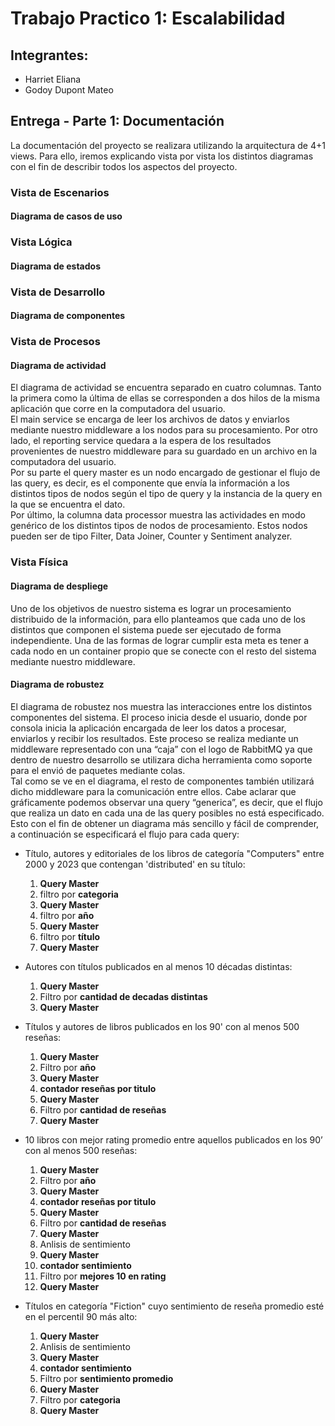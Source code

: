 # Trabajo Practico 1: Escalabilidad

## Integrantes:
* Harriet Eliana
* Godoy Dupont Mateo

## Entrega - Parte 1: Documentación

La documentación del proyecto se realizara utilizando la arquitectura de 4+1 views. Para ello, iremos explicando vista por vista los distintos diagramas con el fin de describir todos los aspectos del proyecto.  

### Vista de Escenarios
#### Diagrama de casos de uso

### Vista Lógica
#### Diagrama de estados

### Vista de Desarrollo
#### Diagrama de componentes


### Vista de Procesos
#### Diagrama de actividad

El diagrama de actividad se encuentra separado en cuatro columnas. Tanto la primera como la última de ellas se corresponden a dos hilos de la misma aplicación que corre en la computadora del usuario.  
El main service se encarga de leer los archivos de datos y enviarlos mediante nuestro middleware a los nodos para su procesamiento. Por otro lado, el reporting service quedara a la espera de los resultados provenientes de nuestro middleware para su guardado en un archivo en la computadora del usuario.  
Por su parte el query master es un nodo encargado de gestionar el flujo de las query, es decir, es el componente que envía la información a los distintos tipos de nodos según el tipo de query y la instancia de la query en la que se encuentra el dato.  
Por último, la columna data processor muestra las actividades en modo genérico de los distintos tipos de nodos de procesamiento. Estos nodos pueden ser de tipo Filter, Data Joiner, Counter y Sentiment analyzer.

### Vista Física
#### Diagrama de despliege


Uno de los objetivos de nuestro sistema es lograr un procesamiento distribuido de la información, para ello planteamos que cada uno de los distintos que componen el sistema puede ser ejecutado de forma independiente. Una de las formas de lograr cumplir esta meta es tener a cada nodo en un container propio que se conecte con el resto del sistema mediante nuestro middleware.

#### Diagrama de robustez

El diagrama de robustez nos muestra las interacciones entre los distintos componentes del sistema. El proceso inicia desde el usuario, donde por consola inicia la aplicación encargada de leer los datos a procesar, enviarlos y recibir los resultados. Este proceso se realiza mediante un middleware representado con una “caja” con el logo de RabbitMQ ya que dentro de nuestro desarrollo se utilizara dicha herramienta como soporte para el envió de paquetes mediante colas.  
Tal como se ve en el diagrama, el resto de componentes también utilizará dicho middleware para la comunicación entre ellos. Cabe aclarar que gráficamente podemos observar una query “generica”, es decir, que el flujo que realiza un dato en cada una de las query posibles no está especificado. Esto con el fin de obtener un diagrama más sencillo y fácil de comprender, a continuación se especificará el flujo para cada query:

+ Título, autores y editoriales de los libros de categoría "Computers" entre 2000 y 2023 que contengan 'distributed' en su título:  
    1. **Query Master**
    2. filtro por **categoria**
    3. **Query Master**
    4. filtro por **año**
    5. **Query Master**
    6. filtro por **título**
    7. **Query Master**

+ Autores con títulos publicados en al menos 10 décadas distintas:  
    1. **Query Master**
    2. Filtro por **cantidad de decadas distintas**
    3. **Query Master**

+ Títulos y autores de libros publicados en los 90' con al menos 500 reseñas:
    1. **Query Master**
    2. Filtro por **año**
    3. **Query Master**
    4. **contador reseñas por titulo**
    5. **Query Master**
    6. Filtro por **cantidad de reseñas**
    7. **Query Master**

+ 10 libros con mejor rating promedio entre aquellos publicados en los 90’ con al menos 500 reseñas:
    1. **Query Master**
    2. Filtro por **año**
    3. **Query Master**
    4. **contador reseñas por titulo**
    5. **Query Master**
    6. Filtro por **cantidad de reseñas**
    7. **Query Master**
    8. Anlisis de sentimiento
    9. **Query Master**
    10. **contador sentimiento**
    11. Filtro por **mejores 10 en rating**
    12. **Query Master**

+ Títulos en categoría "Fiction" cuyo sentimiento de reseña promedio esté en el percentil 90 más alto:
    1. **Query Master**
    2. Anlisis de sentimiento
    3. **Query Master**
    4. **contador sentimiento**
    5. Filtro por **sentimiento promedio**
    6. **Query Master**
    7. Filtro por **categoria**
    8. **Query Master**